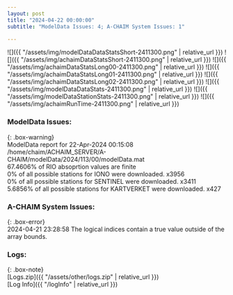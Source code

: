 ```yaml
---
layout: post
title: "2024-04-22 00:00:00"
subtitle: "ModelData Issues: 4; A-CHAIM System Issues: 1"

---
```


![]({{ "/assets/img/modelDataDataStatsShort-2411300.png" | relative_url }})
![]({{ "/assets/img/achaimDataStatsShort-2411300.png" | relative_url }})
![]({{ "/assets/img/achaimDataStatsLong00-2411300.png" | relative_url }})
![]({{ "/assets/img/achaimDataStatsLong01-2411300.png" | relative_url }})
![]({{ "/assets/img/achaimDataStatsLong02-2411300.png" | relative_url }})
![]({{ "/assets/img/modelDataDataStats-2411300.png" | relative_url }})
![]({{ "/assets/img/modelDataStationStats-2411300.png" | relative_url }})
![]({{ "/assets/img/achaimRunTime-2411300.png" | relative_url }})


### ModelData Issues:  
  
{: .box-warning}  
 ModelData report for 22-Apr-2024 00:15:08   
 /home/chaim/ACHAIM_SERVER/A-CHAIM/modelData/2024/113/00/modelData.mat   
 67.4606% of RIO absoprtion values are finite   
 0% of all possible stations for IONO were downloaded. x3956   
 0% of all possible stations for SENTINEL were downloaded. x3411   
 5.6856% of all possible stations for KARTVERKET were downloaded. x427   
  
### A-CHAIM System Issues:  
  
{: .box-error}  
2024-04-21 23:28:58 The logical indices contain a true value outside of the array bounds.  

### Logs:  
  
{: .box-note}  
[Logs.zip]({{ "/assets/other/logs.zip" | relative_url }})  
[Log Info]({{ "/logInfo" | relative_url }})  

